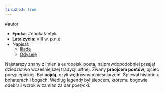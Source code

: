 ```yaml
---
finished: true
---
```

#autor

- **Epoka**: #epoka/antyk 
- **Lata życia**: VIII w. p.n.e.
- Napisał:
	- [Iliadę](Iliada)
	- [Odyseję](Odyseja)

Najstarszy znany z imienia europejski poeta, najprawdopodobniej przejął  dziedzictwo wcześniejszej tradycji ustnej.
Zwany **praojcem poetów**, ojciec poezji epickiej. Był **aojdą**, czyli wędrownym pieśniarzem. Śpiewał historie o bohaterach i bogach. 
Według legendy był ślepcem, któremu bogowie odebrali wzrok w zamian za dar poetycki.